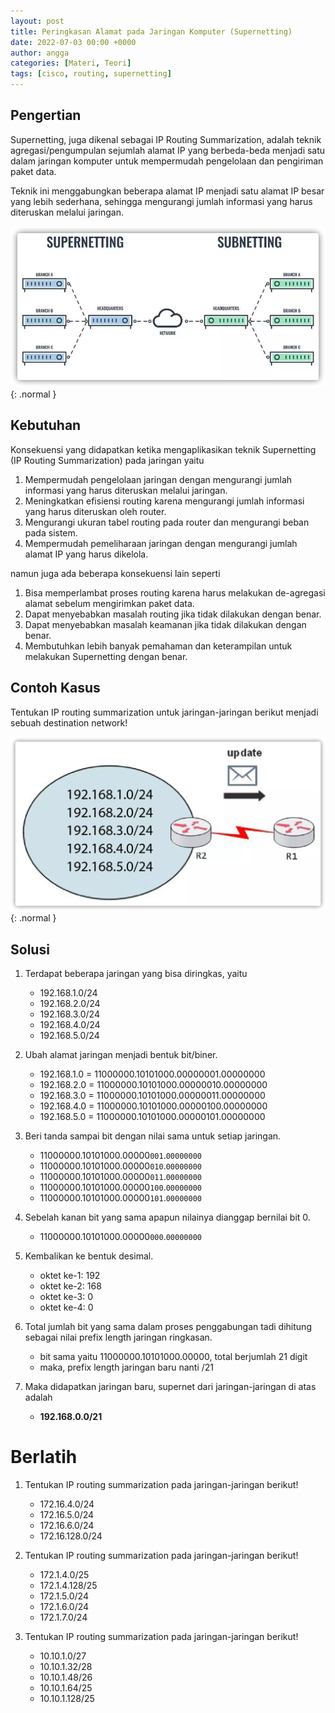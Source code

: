 ```yaml
---
layout: post
title: Peringkasan Alamat pada Jaringan Komputer (Supernetting)
date: 2022-07-03 00:00 +0000
author: angga
categories: [Materi, Teori]
tags: [cisco, routing, supernetting]
---
```


## Pengertian

Supernetting, juga dikenal sebagai IP Routing Summarization, adalah teknik agregasi/pengumpulan sejumlah alamat IP yang berbeda-beda menjadi satu dalam jaringan komputer untuk mempermudah pengelolaan dan pengiriman paket data.

Teknik ini menggabungkan beberapa alamat IP menjadi satu alamat IP besar yang lebih sederhana, sehingga mengurangi jumlah informasi yang harus diteruskan melalui jaringan.

![](/assets/img/2022-07-03-peringkasan-alamat-pada-jaringan-komputer-supernetting/01.png){: .normal }

## Kebutuhan

Konsekuensi yang didapatkan ketika mengaplikasikan teknik Supernetting (IP Routing Summarization) pada jaringan yaitu

1. Mempermudah pengelolaan jaringan dengan mengurangi jumlah informasi yang harus diteruskan melalui jaringan.
1. Meningkatkan efisiensi routing karena mengurangi jumlah informasi yang harus diteruskan oleh router.
1. Mengurangi ukuran tabel routing pada router dan mengurangi beban pada sistem.
1. Mempermudah pemeliharaan jaringan dengan mengurangi jumlah alamat IP yang harus dikelola.

namun juga ada beberapa konsekuensi lain seperti

1. Bisa memperlambat proses routing karena harus melakukan de-agregasi alamat sebelum mengirimkan paket data.
1. Dapat menyebabkan masalah routing jika tidak dilakukan dengan benar.
1. Dapat menyebabkan masalah keamanan jika tidak dilakukan dengan benar.
1. Membutuhkan lebih banyak pemahaman dan keterampilan untuk melakukan Supernetting dengan benar.

## Contoh Kasus

Tentukan IP routing summarization untuk jaringan-jaringan berikut menjadi sebuah destination network!

![](/assets/img/2022-07-03-peringkasan-alamat-pada-jaringan-komputer-supernetting/02.png){: .normal }

## Solusi

1. Terdapat beberapa jaringan yang bisa diringkas, yaitu

   - 192.168.1.0/24
   - 192.168.2.0/24
   - 192.168.3.0/24
   - 192.168.4.0/24
   - 192.168.5.0/24

1. Ubah alamat jaringan menjadi bentuk bit/biner.

   - 192.168.1.0 = 11000000.10101000.00000001.00000000
   - 192.168.2.0 = 11000000.10101000.00000010.00000000
   - 192.168.3.0 = 11000000.10101000.00000011.00000000
   - 192.168.4.0 = 11000000.10101000.00000100.00000000
   - 192.168.5.0 = 11000000.10101000.00000101.00000000

1. Beri tanda sampai bit dengan nilai sama untuk setiap jaringan.

   - 11000000.10101000.00000`001`.`00000000`
   - 11000000.10101000.00000`010`.`00000000`
   - 11000000.10101000.00000`011`.`00000000`
   - 11000000.10101000.00000`100`.`00000000`
   - 11000000.10101000.00000`101`.`00000000`

1. Sebelah kanan bit yang sama apapun nilainya dianggap bernilai bit 0.

   - 11000000.10101000.00000`000`.`00000000`

1. Kembalikan ke bentuk desimal.

   - oktet ke-1: 192
   - oktet ke-2: 168
   - oktet ke-3: 0
   - oktet ke-4: 0

1. Total jumlah bit yang sama dalam proses penggabungan tadi dihitung sebagai nilai prefix length jaringan ringkasan.

   - bit sama yaitu 11000000.10101000.00000, total berjumlah 21 digit
   - maka, prefix length jaringan baru nanti /21

1. Maka didapatkan jaringan baru, supernet dari jaringan-jaringan di atas adalah

   - **192.168.0.0/21**

# Berlatih

1. Tentukan IP routing summarization pada jaringan-jaringan berikut!

   - 172.16.4.0/24
   - 172.16.5.0/24
   - 172.16.6.0/24
   - 172.16.128.0/24

1. Tentukan IP routing summarization pada jaringan-jaringan berikut!

   - 172.1.4.0/25
   - 172.1.4.128/25
   - 172.1.5.0/24
   - 172.1.6.0/24
   - 172.1.7.0/24

1. Tentukan IP routing summarization pada jaringan-jaringan berikut!

   - 10.10.1.0/27
   - 10.10.1.32/28
   - 10.10.1.48/26
   - 10.10.1.64/25
   - 10.10.1.128/25
